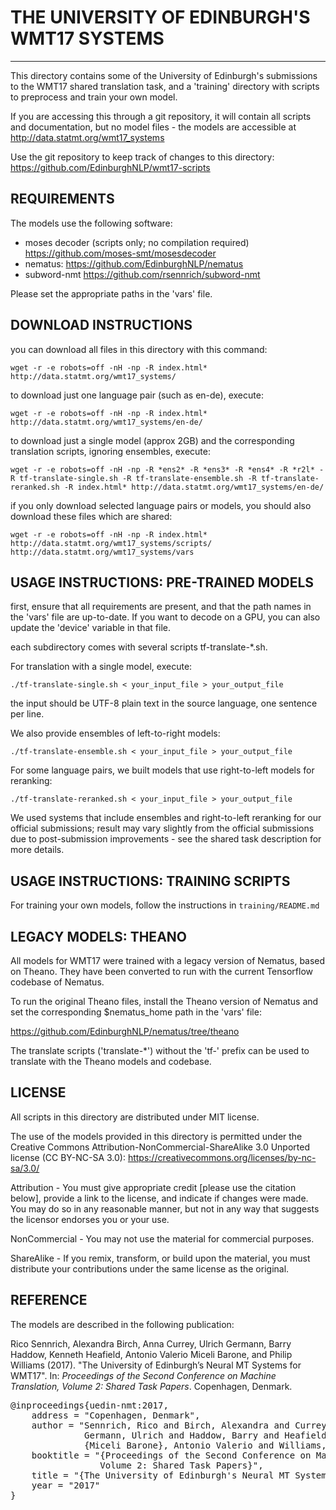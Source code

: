# THE UNIVERSITY OF EDINBURGH'S WMT17 SYSTEMS
-------------------------------------------

This directory contains some of the University of Edinburgh's
submissions to the WMT17 shared translation task, and a 'training'
directory with scripts to preprocess and train your own model.

If you are accessing this through a git repository, it will contain all scripts and documentation,
but no model files - the models are accessible at http://data.statmt.org/wmt17_systems

Use the git repository to keep track of changes to this directory: https://github.com/EdinburghNLP/wmt17-scripts

REQUIREMENTS
------------

The models use the following software:

 - moses decoder (scripts only; no compilation required) https://github.com/moses-smt/mosesdecoder
 - nematus: https://github.com/EdinburghNLP/nematus
 - subword-nmt https://github.com/rsennrich/subword-nmt

Please set the appropriate paths in the 'vars' file.


DOWNLOAD INSTRUCTIONS
---------------------

you can download all files in this directory with this command:

```
wget -r -e robots=off -nH -np -R index.html* http://data.statmt.org/wmt17_systems/
```

to download just one language pair (such as en-de), execute:

```
wget -r -e robots=off -nH -np -R index.html* http://data.statmt.org/wmt17_systems/en-de/
```

to download just a single model (approx 2GB) and the corresponding translation scripts, ignoring ensembles, execute:

```
wget -r -e robots=off -nH -np -R *ens2* -R *ens3* -R *ens4* -R *r2l* -R tf-translate-single.sh -R tf-translate-ensemble.sh -R tf-translate-reranked.sh -R index.html* http://data.statmt.org/wmt17_systems/en-de/
```

if you only download selected language pairs or models, you should also download these files which are shared:

```
wget -r -e robots=off -nH -np -R index.html* http://data.statmt.org/wmt17_systems/scripts/ http://data.statmt.org/wmt17_systems/vars
```


USAGE INSTRUCTIONS: PRE-TRAINED MODELS
--------------------------------------

first, ensure that all requirements are present, and that the path names in the 'vars' file are up-to-date.
If you want to decode on a GPU, you can also update the 'device' variable in that file.

each subdirectory comes with several scripts tf-translate-*.sh.

For translation with a single model, execute:

```
./tf-translate-single.sh < your_input_file > your_output_file
```

the input should be UTF-8 plain text in the source language, one sentence per line.

We also provide ensembles of left-to-right models:

```
./tf-translate-ensemble.sh < your_input_file > your_output_file
```

For some language pairs, we built models that use right-to-left models for reranking:

```
./tf-translate-reranked.sh < your_input_file > your_output_file
```

We used systems that include ensembles and right-to-left reranking for
our official submissions; result may vary slightly from the official
submissions due to post-submission improvements - see the shared task
description for more details.

USAGE INSTRUCTIONS: TRAINING SCRIPTS
------------------------------------

For training your own models, follow the instructions in `training/README.md`


LEGACY MODELS: THEANO
---------------------

All models for WMT17 were trained with a legacy version of Nematus, based on Theano.
They have been converted to run with the current Tensorflow codebase of Nematus.

To run the original Theano files, install the Theano version of Nematus
and set the corresponding $nematus_home path in the 'vars' file:

https://github.com/EdinburghNLP/nematus/tree/theano

The translate scripts ('translate-*') without the 'tf-' prefix can be used to
translate with the Theano models and codebase.


LICENSE
-------

All scripts in this directory are distributed under MIT license.

The use of the models provided in this directory is permitted under
the Creative Commons Attribution-NonCommercial-ShareAlike 3.0 Unported
license (CC BY-NC-SA 3.0):
https://creativecommons.org/licenses/by-nc-sa/3.0/

Attribution - You must give appropriate credit [please use the
citation below], provide a link to the license, and indicate if
changes were made. You may do so in any reasonable manner, but not in
any way that suggests the licensor endorses you or your use.

NonCommercial - You may not use the material for commercial purposes.

ShareAlike - If you remix, transform, or build upon the material, you
must distribute your contributions under the same license as the
original.


REFERENCE
---------

The models are described in the following publication:

Rico Sennrich, Alexandra Birch, Anna Currey, Ulrich Germann, Barry Haddow, Kenneth Heafield, Antonio Valerio Miceli Barone, and Philip Williams (2017).
"The University of Edinburgh’s Neural MT Systems for WMT17".
In: _Proceedings of the Second Conference on Machine Translation, Volume 2: Shared Task Papers_.
Copenhagen, Denmark.

<pre class=bibtex>
@inproceedings{uedin-nmt:2017,
    address = "Copenhagen, Denmark",
    author = "Sennrich, Rico and Birch, Alexandra and Currey, Anna and 
              Germann, Ulrich and Haddow, Barry and Heafield, Kenneth and 
              {Miceli Barone}, Antonio Valerio and Williams, Philip",
    booktitle = "{Proceedings of the Second Conference on Machine Translation, 
                 Volume 2: Shared Task Papers}",
    title = "{The University of Edinburgh's Neural MT Systems for WMT17}",
    year = "2017"
}
</pre>
